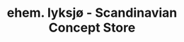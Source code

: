 ---
title: "ehem. lyksjø - Scandinavian Concept Store"
url: /schwetzingen/ehem-lyksjo-scandinavian-concept-store/
shop: Leerstehend
---